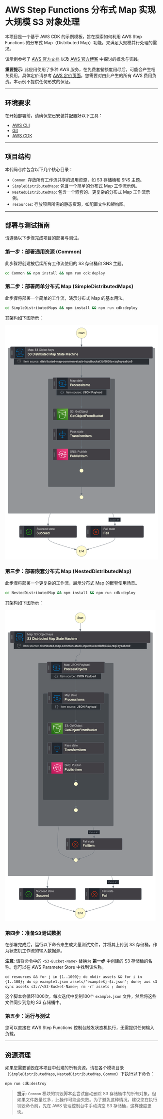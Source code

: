 # AWS Step Functions 分布式 Map 实现大规模 S3 对象处理

本项目是一个基于 AWS CDK 的示例模板，旨在探索如何利用 AWS Step Functions 的分布式 Map（Distributed Map）功能，来满足大规模并行处理的需求。

该示例参考了 [AWS 官方文档](https://docs.aws.amazon.com/step-functions/latest/dg/use-dist-map-orchestrate-large-scale-parallel-workloads.html) 以及 [AWS 官方博客](https://aws.amazon.com/blogs/aws/step-functions-distributed-map-a-serverless-solution-for-large-scale-parallel-data-processing/) 中探讨的概念与实践。

**重要提示**: 此应用使用了多种 AWS 服务，在免费套餐额度用尽后，可能会产生相关费用。具体定价请参考 [AWS 定价页面](https://aws.amazon.com/pricing/)。您需要对由此产生的所有 AWS 费用负责。本示例不提供任何形式的保证。

---

## 环境要求

在开始部署前，请确保您已安装并配置好以下工具：

*   [AWS CLI](https://docs.aws.amazon.com/cli/latest/userguide/install-cliv2.html)
*   [Git](https://git-scm.com/book/en/v2/Getting-Started-Installing-Git)
*   [AWS CDK](https://docs.aws.amazon.com/cdk/v2/guide/getting_started.html#getting_started_install)

---

## 项目结构

本代码仓库包含以下几个核心目录：

*   `Common`: 存放所有工作流共享的通用资源，如 S3 存储桶和 SNS 主题。
*   `SimpleDistributedMaps`: 包含一个简单的分布式 Map 工作流示例。
*   `NestedDistributedMap`: 包含一个嵌套的、更复杂的分布式 Map 工作流示例。
*   `resources`: 存放项目所需的静态资源，如配置文件和架构图。

---

## 部署与测试指南

请遵循以下步骤完成项目的部署与测试。

### **第一步：部署通用资源 (Common)**

此步骤将创建被后续所有工作流使用的 S3 存储桶和 SNS 主题。

```bash
cd Common && npm install && npm run cdk:deploy
```

### **第二步：部署简单分布式 Map (SimpleDistributedMaps)**

此步骤将部署一个简单的工作流，演示分布式 Map 的基本用法。

```bash
cd SimpleDistributedMaps && npm install && npm run cdk:deploy
```

其架构如下图所示：

![简单工作流架构图](https://github.com/mingyu110/tech-blog-/blob/main/static/images/Simple%20Distributed%20Map%20Architecture.png)

### **第三步：部署嵌套分布式 Map (NestedDistributedMap)**

此步骤将部署一个更复杂的工作流，展示分布式 Map 的嵌套使用场景。

```bash
cd NestedDistributedMap && npm install && npm run cdk:deploy
```

其架构如下图所示：

![嵌套工作流架构图](https://github.com/mingyu110/tech-blog-/blob/main/static/images/Nested%20Distributed%20Map%20Architecture.png)

### **第四步：准备S3测试数据**

在部署完成后，运行以下命令来生成大量测试文件，并将其上传到 S3 存储桶，作为状态机工作流的输入数据源。

**注意**: 请将命令中的 `<S3-Bucket-Name>` 替换为 **第一步** 中创建的 S3 存储桶的名称。您可以在 AWS Parameter Store 中找到该名称。

```shell
cd resources && for j in {1..1000}; do mkdir assets && for i in {1..100}; do cp example1.json assets/"example$j-$i.json"; done; aws s3 sync assets s3://<S3-Bucket-Name>; rm -rf assets ; done;
```
这个脚本会循环1000次，每次迭代中复制100个 `example.json` 文件，然后将这些文件同步到您的 S3 存储桶中。

### **第五步：运行与测试**

您可以直接在 AWS Step Functions 控制台触发状态机执行，无需提供任何输入负载。

---

## 资源清理

如果您需要销毁在本项目中创建的所有资源，请在各个模块目录（`SimpleDistributedMaps`, `NestedDistributedMap`, `Common`）下执行以下命令：

```bash
npm run cdk:destroy
```

> **提示**: `Common` 模块的销毁脚本会尝试自动删除 S3 存储桶中的所有对象。但如果文件数量过多，此操作可能会失败。为了避免这种情况，建议您在执行销毁命令前，先在 AWS 管理控制台中手动清空 S3 存储桶，这样速度更快。
